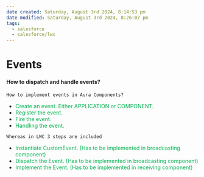 ```yaml
---
date created: Saturday, August 3rd 2024, 8:14:53 pm
date modified: Saturday, August 3rd 2024, 8:26:07 pm
tags:
  - salesforce
  - salesforce/lwc
---
```

# Events

#### How to dispatch and handle events?

`How to implement events in Aura Components?`
- <font color="#00b050">Create an event. Either APPLICATION or COMPONENT.</font>
- <font color="#00b050">Register the event.</font>
- <font color="#00b050">Fire the event.</font>
- <font color="#00b050">Handling the event.</font>

`Whereas in LWC 3 steps are included`
- <font color="#00b050">Instantiate CustomEvent. (Has to be implemented in broadcasting component)</font>
- <font color="#00b050">Dispatch the Event. (Has to be implemented in broadcasting component)</font>
- <font color="#00b050">Implement the Event. (Has to be implemented in receiving component)</font>
